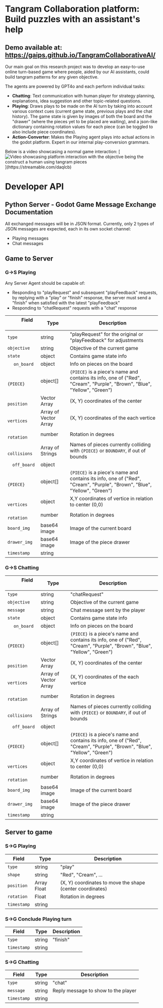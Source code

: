 # Tangram Collaboration platform: Build puzzles with an assistant's help

## Demo available at: https://gaips.github.io/TangramCollaborativeAI/

Our main goal on this research project was to develop an easy-to-use online turn-based game where people, aided by our AI assistants, could build tangram patterns for any given objective.

The agents are powered by GPT4o and each perform individual tasks:

- **Chatting**: Text communication with human player for strategy planning, explanations, idea suggestion and other topic-related questions.
- **Playing**: Draws plays to be made on the AI turn by taking into account various context cues (current game state, previous plays and the chat history). The game state is given by images of both the board and the "drawer" (where the pieces yet to be placed are waiting), and a json-like dictionary containing rotation values for each piece (can be toggled to also include piece coordinates).
- **Action-Converter**: Makes the Playing agent plays into actual actions in the godot platform. Expert in our internal play-conversion grammars.

Below is a video showcasing a normal game interaction:
[![Video showcasing platform interaction with the objective being the construct a human using tangram pieces](https://cdn-cf-east.streamable.com/image/daqlcb.jpg?Expires=1730069848460&Key-Pair-Id=APKAIEYUVEN4EVB2OKEQ&Signature=Nd60v6~XwzHorozDT0GRwM6wrxfaWcGnerdxlYUxzDITM-bKcUI23qZjNqZpFdomumjVyt72JCL0tmlem6PPQREm-Y0apVoOS0rp1FidTGpZdZxT3tDhISUrcwOKxOxYLxIIIPd4otaOBdHWAXCax58GIjABem9bxU-1Jdjdbg4bpvcmDJzz948l6Ahh2k2RK3PVykvw3Ww15t5wxMD3t033ckPje2WR3Dse7UOAI2lC9docWYwdFVtPVoy5UV1HFyA~jtIlRPEME69pcgNRaVWqDa8HGuVzU2MQybQM0L~tA2HWOd1VsCpwU61mKRY9p3f8hV2kj8WqxpAnGkVKDQ__)](https://streamable.com/daqlcb)

# Developer API

## Python Server - Godot Game Message Exchange Documentation

All exchanged messages will be in JSON format.
Currently, only 2 types of JSON messages are expected, each in its own socket channel:

- Playing messages
- Chat messages

## Game to Server

### G->S Playing
Any Server Agent should be capable of:
 - Responding to "playRequest" and subsequent "playFeedback" requests, by replying with a "play" or "finish" response, the server must send a "finish" when satisfied with the latest "playFeedback"
 - Responding to "chatRequest" requests with a "chat" response

| &emsp;&emsp; Field  &emsp;&emsp;     | Type   | Description |
|------------|--------|-------------|
| `type`     | string | "playRequest" for the original or "playFeedback" for adjustments|
| `objective`     | string          | Objective of the current game |
| `state` | object         | Contains game state info |
| &emsp; `on_board`    | object          | Info on pieces on the board |
| &emsp;&emsp; `{PIECE}`   | object[]        | `{PIECE}` is a piece's name and contains its info, one of ("Red", "Cream", "Purple", "Brown", "Blue", "Yellow", "Green") |
| &emsp;&emsp;&emsp; `position` | Vector Array         | (X, Y) coordinates of the center |
| &emsp;&emsp;&emsp; `vertices` | Array of Vector Array       | (X, Y) coordinates of the each vertice |
| &emsp;&emsp;&emsp; `rotation` | number         | Rotation in degrees |
| &emsp;&emsp;&emsp; `collisions` | Array of Strings        | Names of pieces currently colliding with `{PIECE}` or `BOUNDARY`, if out of bounds |
| &emsp;`off_board`   | object          |
| &emsp;&emsp; `{PIECE}`   | object[]        | `{PIECE}` is a piece's name and contains its info, one of ("Red", "Cream", "Purple", "Brown", "Blue", "Yellow", "Green")|
| &emsp;&emsp;&emsp; `vertices` | object       | X,Y coordinates of vertice in relation to center (0,0) |
| &emsp;&emsp;&emsp; `rotation` | number         | Rotation in degrees |
| `board_img`     | base64 image    | Image of the current board |
| `drawer_img`    | base64 image    | Image of the piece drawer |
| `timestamp`     | string          | |

### G->S Chatting

| &emsp;&emsp; Field &emsp;&emsp;     | Type   | Description |
|------------|--------|-------------|
| `type`     | string | "chatRequest"|
| `objective`     | string          | Objective of the current game |
| `message` | string | Chat message sent by the player |
| `state` | object         | Contains game state info |
| &emsp; `on_board`    | object          | Info on pieces on the board |
| &emsp;&emsp; `{PIECE}`   | object[]        | `{PIECE}` is a piece's name and contains its info, one of ("Red", "Cream", "Purple", "Brown", "Blue", "Yellow", "Green") |
| &emsp;&emsp;&emsp; `position` | Vector Array         | (X, Y) coordinates of the center |
| &emsp;&emsp;&emsp; `vertices` | Array of Vector Array       | (X, Y) coordinates of the each vertice |
| &emsp;&emsp;&emsp; `rotation` | number         | Rotation in degrees |
| &emsp;&emsp;&emsp; `collisions` | Array of Strings        | Names of pieces currently colliding with `{PIECE}` or `BOUNDARY`, if out of bounds |
| &emsp;`off_board`   | object          |
| &emsp;&emsp; `{PIECE}`   | object[]        | `{PIECE}` is a piece's name and contains its info, one of ("Red", "Cream", "Purple", "Brown", "Blue", "Yellow", "Green") |
| &emsp;&emsp;&emsp; `vertices` | object       | X,Y coordinates of vertice in relation to center (0,0) |
| &emsp;&emsp;&emsp; `rotation` | number         | Rotation in degrees |
| `board_img`     | base64 image    | Image of the current board |
| `drawer_img`    | base64 image    | Image of the piece drawer |
| `timestamp`     | string          | |

## Server to game

### S->G Playing

| Field       | Type   | Description |
|------------|--------|-------------|
| `type`     | string | "play"|
| `shape`    | string | "Red", "Cream", ... |
| `position` | Array Float | (X, Y) coordinates to move the shape (center coordinates) |
| `rotation` | Float | Rotation in degrees |
| `timestamp`     | string          ||

### S->G Conclude Playing turn

| Field       | Type   | Description |
|------------|--------|-------------|
| `type`     | string | "finish"|
| `timestamp`     | string          ||

### S->G Chatting

| Field       | Type   | Description |
|------------|--------|-------------|
| `type`     | string | "chat"|
| `message`  | string | Reply message to show to the player|
| `timestamp`     | string          ||
